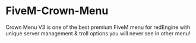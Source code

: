 # FiveM-Crown-Menu
Crown Menu V3 is one of the best premium FiveM menu for redEngine with unique server management &amp; troll options you will never see in other menu!

